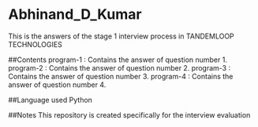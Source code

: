 # Abhinand_D_Kumar
This is the answers of the stage 1 interview process in TANDEMLOOP TECHNOLOGIES

##Contents
program-1 : Contains the answer of question number 1.
program-2 : Contains the answer of question number 2.
program-3 : Contains the answer of question number 3.
program-4 : Contains the answer of question number 4.

##Language used
Python

##Notes
This repository is created specifically for the interview evaluation
